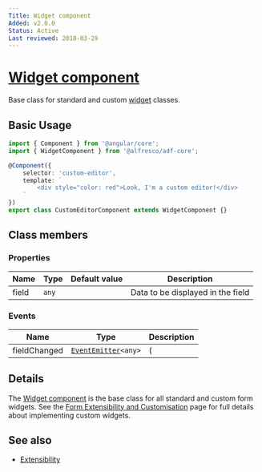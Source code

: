 ```yaml
---
Title: Widget component
Added: v2.0.0
Status: Active
Last reviewed: 2018-03-29
---
```


# [Widget component](../../lib/insights/analytics-process/components/widgets/widget.component.ts "Defined in widget.component.ts")

Base class for standard and custom [widget](../../e2e/pages/adf/process_services/widgets/widget.ts) classes.

## Basic Usage

```ts
import { Component } from '@angular/core';
import { WidgetComponent } from '@alfresco/adf-core';

@Component({
    selector: 'custom-editor',
    template: `
        <div style="color: red">Look, I'm a custom editor!</div>
    `
})
export class CustomEditorComponent extends WidgetComponent {}
```

## Class members

### Properties

| Name | Type | Default value | Description |
| ---- | ---- | ------------- | ----------- |
| field | `any` |  | Data to be displayed in the field |

### Events

| Name | Type | Description |
| ---- | ---- | ----------- |
| fieldChanged | [`EventEmitter`](https://angular.io/api/core/EventEmitter)`<any>` | ( |

## Details

The [Widget component](../insights/widget.component.md) is the base class for all standard and custom form widgets. See the
[Form Extensibility and Customisation](../user-guide/extensibility.md) page for full details about
implementing custom widgets.

## See also

-   [Extensibility](../user-guide/extensibility.md)

